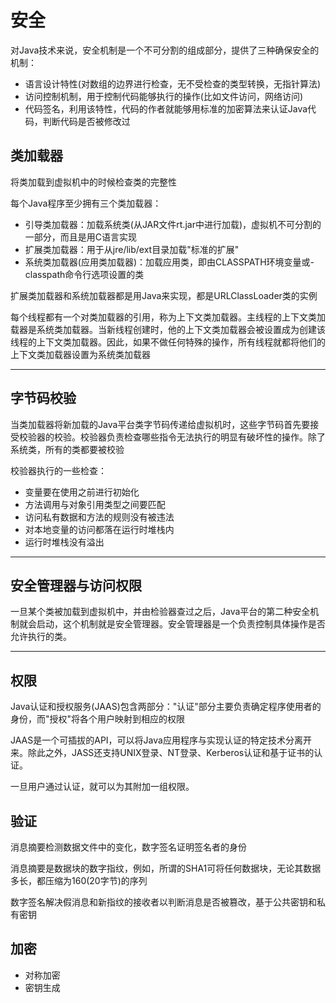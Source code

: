#   安全

对Java技术来说，安全机制是一个不可分割的组成部分，提供了三种确保安全的机制：
-   语言设计特性(对数组的边界进行检查，无不受检查的类型转换，无指针算法)
-   访问控制机制，用于控制代码能够执行的操作(比如文件访问，网络访问)
-   代码签名，利用该特性，代码的作者就能够用标准的加密算法来认证Java代码，判断代码是否被修改过

##  类加载器

将类加载到虚拟机中的时候检查类的完整性

每个Java程序至少拥有三个类加载器：
-   引导类加载器：加载系统类(从JAR文件rt.jar中进行加载)，虚拟机不可分割的一部分，而且是用C语言实现
-   扩展类加载器：用于从jre/lib/ext目录加载"标准的扩展"
-   系统类加载器(应用类加载器)：加载应用类，即由CLASSPATH环境变量或-classpath命令行选项设置的类

扩展类加载器和系统加载器都是用Java来实现，都是URLClassLoader类的实例

每个线程都有一个对类加载器的引用，称为上下文类加载器。主线程的上下文类加载器是系统类加载器。当新线程创建时，他的上下文类加载器会被设置成为创建该线程的上下文类加载器。因此，如果不做任何特殊的操作，所有线程就都将他们的上下文类加载器设置为系统类加载器

----

##  字节码校验

当类加载器将新加载的Java平台类字节码传递给虚拟机时，这些字节码首先要接受校验器的校验。校验器负责检查哪些指令无法执行的明显有破坏性的操作。除了系统类，所有的类都要被校验

校验器执行的一些检查：
-   变量要在使用之前进行初始化
-   方法调用与对象引用类型之间要匹配
-   访问私有数据和方法的规则没有被违法
-   对本地变量的访问都落在运行时堆栈内
-   运行时堆栈没有溢出

----

##  安全管理器与访问权限

一旦某个类被加载到虚拟机中，并由检验器查过之后，Java平台的第二种安全机制就会启动，这个机制就是安全管理器。安全管理器是一个负责控制具体操作是否允许执行的类。

----

##  权限

Java认证和授权服务(JAAS)包含两部分："认证"部分主要负责确定程序使用者的身份，而"授权"将各个用户映射到相应的权限

JAAS是一个可插拔的API，可以将Java应用程序与实现认证的特定技术分离开来。除此之外，JASS还支持UNIX登录、NT登录、Kerberos认证和基于证书的认证。

一旦用户通过认证，就可以为其附加一组权限。


##  验证

消息摘要检测数据文件中的变化，数字签名证明签名者的身份

消息摘要是数据块的数字指纹，例如，所谓的SHA1可将任何数据块，无论其数据多长，都压缩为160(20字节)的序列

数字签名解决假消息和新指纹的接收者以判断消息是否被篡改，基于公共密钥和私有密钥


##  加密

-   对称加密
-   密钥生成

